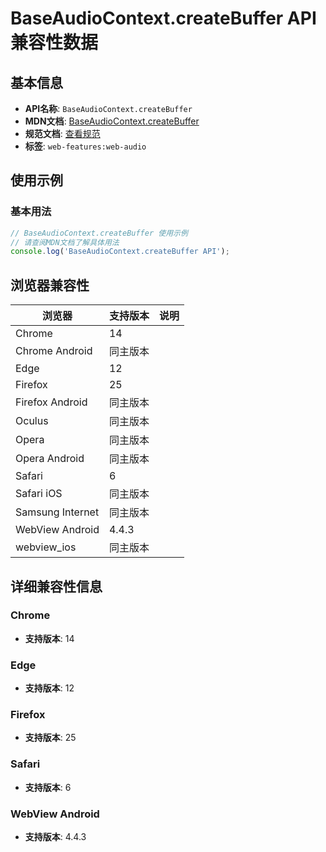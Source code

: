 # BaseAudioContext.createBuffer API 兼容性数据

## 基本信息

- **API名称**: `BaseAudioContext.createBuffer`
- **MDN文档**: [BaseAudioContext.createBuffer](https://developer.mozilla.org/docs/Web/API/BaseAudioContext/createBuffer)
- **规范文档**: [查看规范](https://webaudio.github.io/web-audio-api/#dom-baseaudiocontext-createbuffer)
- **标签**: `web-features:web-audio`

## 使用示例

### 基本用法

```javascript
// BaseAudioContext.createBuffer 使用示例
// 请查阅MDN文档了解具体用法
console.log('BaseAudioContext.createBuffer API');
```

## 浏览器兼容性

| 浏览器 | 支持版本 | 说明 |
|--------|----------|------|
| Chrome | 14 |  |
| Chrome Android | 同主版本 |  |
| Edge | 12 |  |
| Firefox | 25 |  |
| Firefox Android | 同主版本 |  |
| Oculus | 同主版本 |  |
| Opera | 同主版本 |  |
| Opera Android | 同主版本 |  |
| Safari | 6 |  |
| Safari iOS | 同主版本 |  |
| Samsung Internet | 同主版本 |  |
| WebView Android | 4.4.3 |  |
| webview_ios | 同主版本 |  |

## 详细兼容性信息

### Chrome

- **支持版本**: 14

### Edge

- **支持版本**: 12

### Firefox

- **支持版本**: 25

### Safari

- **支持版本**: 6

### WebView Android

- **支持版本**: 4.4.3

